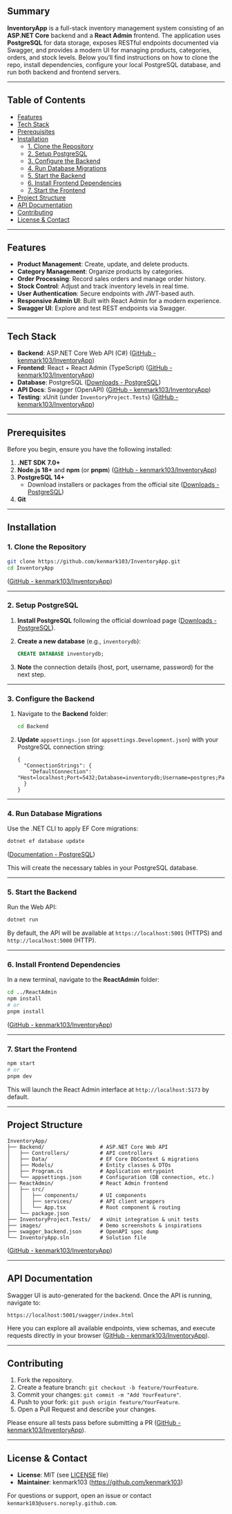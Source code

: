 ## Summary

**InventoryApp** is a full-stack inventory management system consisting of an **ASP.NET Core** backend and a **React Admin** frontend. The application uses **PostgreSQL** for data storage, exposes RESTful endpoints documented via Swagger, and provides a modern UI for managing products, categories, orders, and stock levels. Below you’ll find instructions on how to clone the repo, install dependencies, configure your local PostgreSQL database, and run both backend and frontend servers.  

---

## Table of Contents

- [Features](#features)  
- [Tech Stack](#tech-stack)  
- [Prerequisites](#prerequisites)  
- [Installation](#installation)  
  - [1. Clone the Repository](#1-clone-the-repository)  
  - [2. Setup PostgreSQL](#2-setup-postgresql)  
  - [3. Configure the Backend](#3-configure-the-backend)  
  - [4. Run Database Migrations](#4-run-database-migrations)  
  - [5. Start the Backend](#5-start-the-backend)  
  - [6. Install Frontend Dependencies](#6-install-frontend-dependencies)  
  - [7. Start the Frontend](#7-start-the-frontend)  
- [Project Structure](#project-structure)  
- [API Documentation](#api-documentation)  
- [Contributing](#contributing)  
- [License & Contact](#license--contact)  

---

## Features

- **Product Management**: Create, update, and delete products.  
- **Category Management**: Organize products by categories.  
- **Order Processing**: Record sales orders and manage order history.  
- **Stock Control**: Adjust and track inventory levels in real time.  
- **User Authentication**: Secure endpoints with JWT-based auth.  
- **Responsive Admin UI**: Built with React Admin for a modern experience.  
- **Swagger UI**: Explore and test REST endpoints via Swagger.  

---

## Tech Stack

- **Backend**: ASP.NET Core Web API (C#)  ([GitHub - kenmark103/InventoryApp](https://github.com/kenmark103/InventoryApp))  
- **Frontend**: React + React Admin (TypeScript)  ([GitHub - kenmark103/InventoryApp](https://github.com/kenmark103/InventoryApp))  
- **Database**: PostgreSQL  ([Downloads - PostgreSQL](https://www.postgresql.org/download/?utm_source=chatgpt.com))  
- **API Docs**: Swagger (OpenAPI)  ([GitHub - kenmark103/InventoryApp](https://github.com/kenmark103/InventoryApp))  
- **Testing**: xUnit (under `InventoryProject.Tests`)  ([GitHub - kenmark103/InventoryApp](https://github.com/kenmark103/InventoryApp))  

---

## Prerequisites

Before you begin, ensure you have the following installed:

1. **.NET SDK 7.0+**  
2. **Node.js 18+** and **npm** (or **pnpm**)  ([GitHub - kenmark103/InventoryApp](https://github.com/kenmark103/InventoryApp))  
3. **PostgreSQL 14+**  
   - Download installers or packages from the official site  ([Downloads - PostgreSQL](https://www.postgresql.org/download/?utm_source=chatgpt.com))  
4. **Git**  

---

## Installation

### 1. Clone the Repository

```bash
git clone https://github.com/kenmark103/InventoryApp.git
cd InventoryApp
```  
 ([GitHub - kenmark103/InventoryApp](https://github.com/kenmark103/InventoryApp))

---

### 2. Setup PostgreSQL

1. **Install PostgreSQL** following the official download page  ([Downloads - PostgreSQL](https://www.postgresql.org/download/?utm_source=chatgpt.com)).  
2. **Create a new database** (e.g., `inventorydb`):

   ```sql
   CREATE DATABASE inventorydb;
   ```

3. **Note** the connection details (host, port, username, password) for the next step.

---

### 3. Configure the Backend

1. Navigate to the **Backend** folder:

   ```bash
   cd Backend
   ```

2. **Update** `appsettings.json` (or `appsettings.Development.json`) with your PostgreSQL connection string:

   ```jsonc
   {
     "ConnectionStrings": {
       "DefaultConnection": "Host=localhost;Port=5432;Database=inventorydb;Username=postgres;Password=YourPassword"
     }
   }
   ```

---

### 4. Run Database Migrations

Use the .NET CLI to apply EF Core migrations:

```bash
dotnet ef database update
```  
 ([Documentation - PostgreSQL](https://www.postgresql.org/docs/?utm_source=chatgpt.com))

This will create the necessary tables in your PostgreSQL database.

---

### 5. Start the Backend

Run the Web API:

```bash
dotnet run
```

By default, the API will be available at `https://localhost:5001` (HTTPS) and `http://localhost:5000` (HTTP).

---

### 6. Install Frontend Dependencies

In a new terminal, navigate to the **ReactAdmin** folder:

```bash
cd ../ReactAdmin
npm install
# or
pnpm install
```  
 ([GitHub - kenmark103/InventoryApp](https://github.com/kenmark103/InventoryApp))

---

### 7. Start the Frontend

```bash
npm start
# or
pnpm dev
```

This will launch the React Admin interface at `http://localhost:5173` by default.

---

## Project Structure

```text
InventoryApp/
├── Backend/                  # ASP.NET Core Web API
│   ├── Controllers/          # API controllers
│   ├── Data/                 # EF Core DbContext & migrations
│   ├── Models/               # Entity classes & DTOs
│   ├── Program.cs            # Application entrypoint
│   └── appsettings.json      # Configuration (DB connection, etc.)
├── ReactAdmin/               # React Admin frontend
│   ├── src/
│   │   ├── components/       # UI components
│   │   ├── services/         # API client wrappers
│   │   └── App.tsx           # Root component & routing
│   └── package.json
├── InventoryProject.Tests/   # xUnit integration & unit tests
├── images/                   # Demo screenshots & inspirations
├── swagger_backend.json      # OpenAPI spec dump
└── InventoryApp.sln          # Solution file
```  
 ([GitHub - kenmark103/InventoryApp](https://github.com/kenmark103/InventoryApp))

---

## API Documentation

Swagger UI is auto-generated for the backend. Once the API is running, navigate to:

```
https://localhost:5001/swagger/index.html
```

Here you can explore all available endpoints, view schemas, and execute requests directly in your browser  ([GitHub - kenmark103/InventoryApp](https://github.com/kenmark103/InventoryApp)).

---

## Contributing

1. Fork the repository.  
2. Create a feature branch: `git checkout -b feature/YourFeature`.  
3. Commit your changes: `git commit -m "Add YourFeature"`.  
4. Push to your fork: `git push origin feature/YourFeature`.  
5. Open a Pull Request and describe your changes.  

Please ensure all tests pass before submitting a PR  ([GitHub - kenmark103/InventoryApp](https://github.com/kenmark103/InventoryApp)).

---

## License & Contact

- **License**: MIT (see [LICENSE](LICENSE) file)  
- **Maintainer**: kenmark103 (<https://github.com/kenmark103>)  

For questions or support, open an issue or contact `kenmark103@users.noreply.github.com`.
